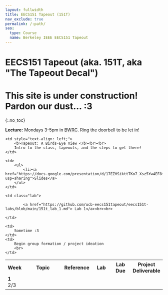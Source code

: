 ```yaml
---
layout: fullwidth
title: EECS151 Tapeout (151T)
nav_exclude: true
permalink: /:path/
seo:
  type: Course
  name: Berkeley IEEE EECS151 Tapeout
---
```


# EECS151 Tapeout (aka. 151T, aka "The Tapeout Decal")
# This site is under construction! Pardon our dust... :3
{:.no_toc}

**Lecture:** Mondays 3-5pm in [BWRC](https://www.google.com/search?q=berkeley+wireless+research+center). Ring the doorbell to be let in!

<table id="timeline" style="line-height: normal;">
    <tbody><tr>
      <th style="width: 5%;">Week</th>
      <th style="width: 35%;">Topic</th> 
      <th style="width: 15%;">Reference</th>
      <th style="width: 15%;">Lab</th>
      <th style="width: 15%;">Lab Due</th>
      <th style="width: 15%;">Project Deliverable</th>
    </tr><!--kg-card-end: html--><!--kg-card-begin: html--><tr>
    <td class="week">
        <strong>1</strong> <br> 
        2/3
    </td>
    
    <td style="text-align: left;">
        <b>Tapeout: A Birds-Eye View </b><br><br>
        Intro to the class, tapeouts, and the steps to get there!
    </td>
    
    <td>
        <ul>
        	<li><a href="https://docs.google.com/presentation/d/17EZHSikttTKo7_Xsz5Yw4EF8fxDJNSufTBSaCra8w3Q/edit?usp=sharing">Slides</a>
        </ul>
    </td>
    
    <td class="lab">
 
            <a href="https://github.com/ucb-eecs151tapeout/eecs151t-labs/blob/main/151t_lab_1.md"> Lab 1</a><br><br>
        
    </td>

    <td>
        Sometime :3
    </td>
    <td>
        Begin group formation / project ideation
        <br>
    </td>
</tr><!--kg-card-end: html--><!--kg-card-begin: html--></tbody></table>
